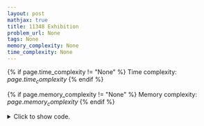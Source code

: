 ```yaml
---
layout: post
mathjax: true
title: 11348 Exhibition
problem_url: None
tags: None
memory_complexity: None
time_complexity: None
---
```




{% if page.time_complexity != "None" %}
Time complexity: ${{ page.time_complexity }}$
{% endif %}

{% if page.memory_complexity != "None" %}
Memory complexity: ${{ page.memory_complexity }}$
{% endif %}

<details>
<summary>
<p style="display:inline">Click to show code.</p>
</summary>
```cpp
{% raw %}
using namespace std;
int const AMAX = 1e4 + 11;
int main(void)
{
    int t;
    cin >> t;
    for (int tc = 1; tc <= t; ++tc)
    {
        int n;
        cin >> n;
        vector<set<int>> stamps(n);
        vector<int> cnt(AMAX, 0), ans(n, 0);
        for (int i = 0; i < n; ++i)
        {
            int m, x;
            cin >> m;
            while (m--)
            {
                cin >> x;
                stamps[i].insert(x);
            }
            for (auto x : stamps[i])
                cnt[x]++;
        }
        for (int i = 0; i < n; ++i)
            for (auto x : stamps[i])
                ans[i] += (cnt[x] == 1);
        int total = accumulate(ans.begin(), ans.end(), 0);
        cout << "Case " << tc << ": ";
        for (int i = 0; i < n; ++i)
            cout << fixed << setprecision(6) << (ans[i] * 100.0) / (double)total
                 << "%" << (i < n - 1 ? " " : "");
        cout << endl;
    }
    return 0;
}

{% endraw %}
```
</details>

